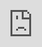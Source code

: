 ```yaml
---
layout: default
title: Do Not Go Gentle
nav_order: 5
has_children: true
has_toc: true # toc stands for table of content
---
```

# Do Not Go Gentle

![Image]({{ site.baseurl }}/assets/dngg/cover.png)

**Made by Abandoned_By_Arkay**

Do Not Go Gentle is designed as Requiem modlist with Bruma, Wyrmstooth, VIGILANT, and lots of other additions to extend the life of your character playthrough. This list is not made to be painful list to play, but Requiem does make you plan out your actions more than vanilla Skyrim. The list is a reasonable compromise between difficulty and enjoyment. 

To learn more, checkout DNGG's GitHub

[View Wiki](https://github.com/Arkay-1248/Do-Not-Go-Gentle){: .btn }

<div class="youtube-container">
  <iframe style="position: absolute; top: 0; left: 0; width: 100%; height: 100%;" 
    src="https://www.youtube.com/embed/fP1B2WA8GmQ" 
    title="YouTube video player" 
    frameborder="0" 
    allow="accelerometer; autoplay; clipboard-write; encrypted-media; gyroscope; picture-in-picture; web-share" 
    referrerpolicy="strict-origin-when-cross-origin" 
    allowfullscreen>
  </iframe>
</div>
